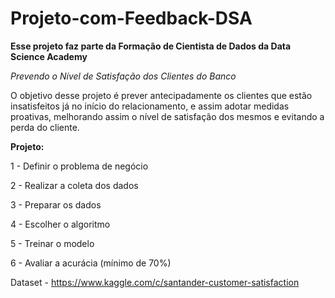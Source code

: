 # Projeto-com-Feedback-DSA


**Esse projeto faz parte da Formação de Cientista de Dados da Data Science Academy**


*Prevendo o Nível de Satisfação dos Clientes do Banco*


O objetivo desse projeto é prever antecipadamente os clientes que estão insatisfeitos já no início do relacionamento, 
e assim adotar medidas proativas, melhorando assim o nível de satisfação dos mesmos e evitando a perda do cliente. 



**Projeto:**

1 - Definir o problema de negócio

2 - Realizar a coleta dos dados

3 - Preparar os dados

4 - Escolher o algoritmo

5 - Treinar o modelo

6 - Avaliar a acurácia (mínimo de 70%)


Dataset - https://www.kaggle.com/c/santander-customer-satisfaction
